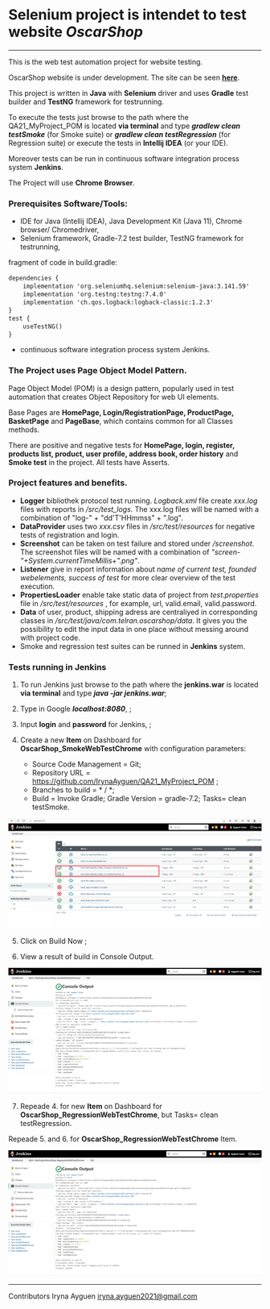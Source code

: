 # Selenium project is intendet to test website *OscarShop*

---------------------------------------------------------------

This is the web test automation project for website testing.

OscarShop website is under development. The site can be seen   **[here](http://selenium1py.pythonanywhere.com)**.

This project is written in **Java**  with  **Selenium** driver  and  uses  **Gradle** test builder  and  **TestNG** framework for testrunning.

To execute the tests just browse to the path where the QA21_MyProject_POM is located **via terminal** and type ***gradlew clean testSmoke*** (for Smoke suite) or ***gradlew clean testRegression*** (for Regression suite) or execute the tests in **Intellij IDEA** (or your IDE). 

Moreover tests can be run in continuous software integration process system **Jenkins**. 

The Project will use **Chrome Browser**.

### Prerequisites Software/Tools:

- IDE for Java (Intellij IDEA), Java Development Kit (Java 11), Chrome browser/ Chromedriver, 
- Selenium framework,  Gradle-7.2 test builder, TestNG framework for testrunning,
 
fragment of code in build.gradle:
```
dependencies {
    implementation 'org.seleniumhq.selenium:selenium-java:3.141.59'
    implementation 'org.testng:testng:7.4.0'
    implementation 'ch.qos.logback:logback-classic:1.2.3'
}
test {
    useTestNG()
}
```
- continuous software integration process system Jenkins. 

### The Project uses Page Object Model Pattern.

Page Object Model (POM) is a design pattern, popularly used in test automation that creates Object Repository for web UI elements.

Base Pages are **HomePage, Login/RegistrationPage, ProductPage, BasketPage** and **PageBase**, which contains  common for all Classes methods.

There are positive and negative tests for **HomePage, login, register, products list, product, user profile, address book, order history**
and **Smoke test** in the project. All tests have  Asserts.

### Project features and benefits.

- **Logger** bibliothek protocol test running.  *Logback.xml* file create *xxx.log* files with reports in */src/test_logs*. The xxx.log files will be named with a combination of "log-" + "dd'T'HHmmss" + ".log".
- **DataProvider** uses two  *xxx.csv* files in */src/test/resources* for negative tests of registration and login.
- **Screenshot** can be taken on test failure and stored under */screenshot*. The screenshot files will be named with a combination of
 *"screen-"+System.currentTimeMillis+".png"*.
- **Listener** give in report information about *name of current test, founded webelements, success of test* for more clear overview of the test execution.
- **PropertiesLoader** enable  take static data of project from *test.properties* file in */src/test/resources* , for example, url, valid.email, valid.password.
- **Data** of user, product, shipping adress are centraliyed in corresponding classes in */src/test/java/com.telran.oscarshop/data*. 
 It gives you the possibility to edit the input data in one place without messing around with project code.
- Smoke  and regression test suites can be runned in **Jenkins** system.

### Tests running in Jenkins

1. To run Jenkins just browse to the path where the **jenkins.war** is located **via terminal** and type ***java -jar jenkins.war***;

2. Type in Google ***localhost:8080***, <Enter>;

3. Input **login** and **password** for Jenkins, <Sign in>;

4. Create a new **Item** on Dashboard for **OscarShop_SmokeWebTestChrome** with configuration parameters:
   - Source Code Management = Git; 
   - Repository URL = https://github.com/IrynaAyguen/QA21_MyProject_POM ; 
   - Branches to build = * / *;
   - Build = Invoke Gradle; Gradle Version = gradle-7.2; Tasks= clean testSmoke.
  
  ![Screenshot of Items](screenshot/jenkinsItems.png)
  
5. Click on  Build Now ; 
  
6. View a result of build in Console Output.
  
  ![Screenshot of ConsoleOutput for Smoke test](screenshot/ConsoleOutputSmoke.png)
  
7. Repeade 4. for new **Item** on Dashboard for **OscarShop_RegressionWebTestChrome**, but Tasks= clean testRegression. 
  
  Repeade 5. and 6. for  **OscarShop_RegressionWebTestChrome** Item.
  
   ![Screenshot of ConsoleOutput for Regression test](screenshot/ConsoleOutputRegression.png)
  

 -------------------------------------------------- 
  
Contributors Iryna Ayguen iryna.ayguen2021@gmail.com
